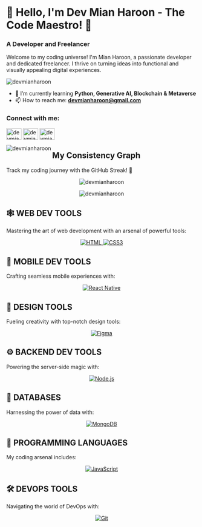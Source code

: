 # 👋 Hello, I'm Dev Mian Haroon - The Code Maestro! 🚀

### A Developer and Freelancer

Welcome to my coding universe! I'm Mian Haroon, a passionate developer and dedicated freelancer. I thrive on turning ideas into functional and visually appealing digital experiences.

<p align="left">
  <img src="https://komarev.com/ghpvc/?username=devmianharoon&label=Profile%20views&color=0e75b6&style=flat" alt="devmianharoon" />
</p>

- 🌱 I’m currently learning **Python, Generative AI, Blockchain & Metaverse**
- 📫 How to reach me: **devmianharoon@gmail.com**

<h3 align="left">Connect with me:</h3>
<p align="left">
  <a href="https://www.linkedin.com/in/devmianharoon/" target="blank"><img align="center" src="https://raw.githubusercontent.com/rahuldkjain/github-profile-readme-generator/master/src/images/icons/Social/linked-in-alt.svg" alt="devmianharoon" height="30" width="40" /></a>
  <a href="https://www.facebook.com/devmianharoon" target="blank"><img align="center" src="https://raw.githubusercontent.com/rahuldkjain/github-profile-readme-generator/master/src/images/icons/Social/facebook.svg" alt="devmianharoon" height="30" width="40" /></a>
  <a href="https://www.instagram.com/devmianharoon/" target="blank"><img align="center" src="https://raw.githubusercontent.com/rahuldkjain/github-profile-readme-generator/master/src/images/icons/Social/instagram.svg" alt="devmianharoon" height="30" width="40" /></a>
</p>

<p>
  <img align="left" src="https://github-readme-stats.vercel.app/api/top-langs?username=devmianharoon&show_icons=true&locale=en&layout=compact" alt="devmianharoon" />
</p>

## My Consistency Graph
Track my coding journey with the GitHub Streak! 🚀

<p align="center">
  <img src="https://github-readme-stats.vercel.app/api?username=devmianharoon&show_icons=true&locale=en" alt="devmianharoon" />
</p>

<p align="center">
  <img src="https://github-readme-streak-stats.herokuapp.com/?user=devmianharoon&" alt="devmianharoon" />
</p>

## 🕸️ **WEB DEV TOOLS**
Mastering the art of web development with an arsenal of powerful tools:

<p align="center">
  <a href="https://github.com/devmianharoon">
    <img src="https://img.shields.io/badge/HTML5-E34F26?style=for-the-badge&logo=html5&logoColor=white" alt="HTML" />
  </a>
  <a href="https://github.com/devmianharoon">
    <img src="https://img.shields.io/badge/CSS3-1572B6?style=for-the-badge&logo=css3&logoColor=white" alt="CSS3" />
  </a>
  <!-- Add more badges here -->
</p>

## 📱 **MOBILE DEV TOOLS**
Crafting seamless mobile experiences with:

<p align="center">
  <a href="https://github.com/devmianharoon">
    <img src="https://img.shields.io/badge/React_Native-20232A?style=for-the-badge&logo=react&logoColor=61DAFB" alt="React Native" />
  </a>
  <!-- Add more badges here -->
</p>

## 🍧 **DESIGN TOOLS**
Fueling creativity with top-notch design tools:

<p align="center">
  <a href="https://github.com/devmianharoon">
    <img src="https://img.shields.io/badge/figma-%23F24E1E.svg?style=for-the-badge&logo=figma&logoColor=white" alt="Figma" />
  </a>
  <!-- Add more badges here -->
</p>

## ⚙️ **BACKEND DEV TOOLS**
Powering the server-side magic with:

<p align="center">
  <a href="https://github.com/devmianharoon">
    <img src="https://img.shields.io/badge/Node.js-43853D?style=for-the-badge&logo=node.js&logoColor=white" alt="Node.js" />
  </a>
  <!-- Add more badges here -->
</p>

## 📅 **DATABASES**
Harnessing the power of data with:

<p align="center">
  <a href="https://github.com/devmianharoon">
    <img src="https://img.shields.io/badge/MongoDB-4EA94B?style=for-the-badge&logo=mongodb&logoColor=white" alt="MongoDB" />
  </a>
  <!-- Add more badges here -->
</p>

## 🎯 **PROGRAMMING LANGUAGES**
My coding arsenal includes:

<p align="center">
  <a href="https://github.com/devmianharoon">
    <img src="https://img.shields.io/badge/JavaScript-F7DF1E?style=for-the-badge&logo=javascript&logoColor=black" alt="JavaScript" />
  </a>
  <!-- Add more badges here -->
</p>

## 🛠️ **DEVOPS TOOLS**
Navigating the world of DevOps with:

<p align="center">
  <a href="https://github.com/devmianharoon">
    <img src="https://img.shields.io/badge/git-%23F050" alt="Git" />
  </a>
  <!-- Add more badges here -->
</p>
